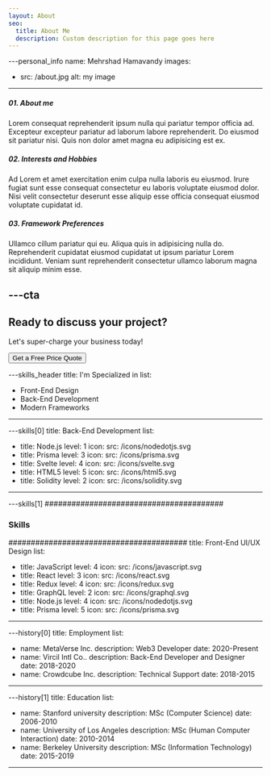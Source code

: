 ```yaml
---
layout: About
seo:
  title: About Me
  description: Custom description for this page goes here
---
```




---personal_info
name: Mehrshad Hamavandy
images:
  - src: /about.jpg
    alt: my image
---
##### <span>01.</span> About me

Lorem consequat reprehenderit ipsum nulla qui pariatur tempor officia ad. Excepteur excepteur pariatur ad laborum labore reprehenderit. Do eiusmod sit pariatur nisi. Quis non dolor amet magna eu adipisicing est ex.

##### <span>02.</span> Interests and Hobbies

Ad Lorem et amet exercitation enim culpa nulla laboris eu eiusmod. Irure fugiat sunt esse consequat consectetur eu laboris voluptate eiusmod dolor. Nisi velit consectetur deserunt esse aliquip esse officia consequat eiusmod voluptate cupidatat id.

##### <span>03.</span> Framework Preferences

Ullamco cillum pariatur qui eu. Aliqua quis in adipisicing nulla do. Reprehenderit cupidatat eiusmod cupidatat ut ipsum pariatur Lorem incididunt. Veniam sunt reprehenderit consectetur ullamco laborum magna sit aliquip minim esse.



---cta
---
## Ready to discuss your project?

Let's super-charge your business today!

<Button href="/contact">
  Get a Free Price Quote
</Button>



---skills_header
title: I'm Specialized in
list:
  - Front-End Design
  - Back-End Development
  - Modern Frameworks
---



---skills[0]
title: Back-End Development
list:
  - title: Node.js
    level: 1
    icon:
      src: /icons/nodedotjs.svg
  - title: Prisma
    level: 3
    icon:
      src: /icons/prisma.svg
  - title: Svelte
    level: 4
    icon:
      src: /icons/svelte.svg
  - title: HTML5
    level: 5
    icon:
      src: /icons/html5.svg
  - title: Solidity
    level: 2
    icon:
      src: /icons/solidity.svg
---



---skills[1]
########################################
### Skills
########################################
title: Front-End UI/UX Design
list:
  - title: JavaScript
    level: 4
    icon:
      src: /icons/javascript.svg
  - title: React
    level: 3
    icon:
      src: /icons/react.svg
  - title: Redux
    level: 4
    icon:
      src: /icons/redux.svg
  - title: GraphQL
    level: 2
    icon:
      src: /icons/graphql.svg
  - title: Node.js
    level: 4
    icon:
      src: /icons/nodedotjs.svg
  - title: Prisma
    level: 5
    icon:
      src: /icons/prisma.svg
---



---history[0]
title: Employment
list:
  - name: MetaVerse Inc.
    description: Web3 Developer
    date: 2020-Present
  - name: Vircil Intl Co..
    description: Back-End Developer and Designer
    date: 2018-2020
  - name: Crowdcube Inc.
    description: Technical Support
    date: 2018-2015
---



---history[1]
title: Education
list:
  - name: Stanford university
    description: MSc (Computer Science)
    date: 2006-2010
  - name: University of Los Angeles
    description: MSc (Human Computer Interaction)
    date: 2010-2014
  - name: Berkeley University
    description: MSc (Information Technology)
    date: 2015-2019
---